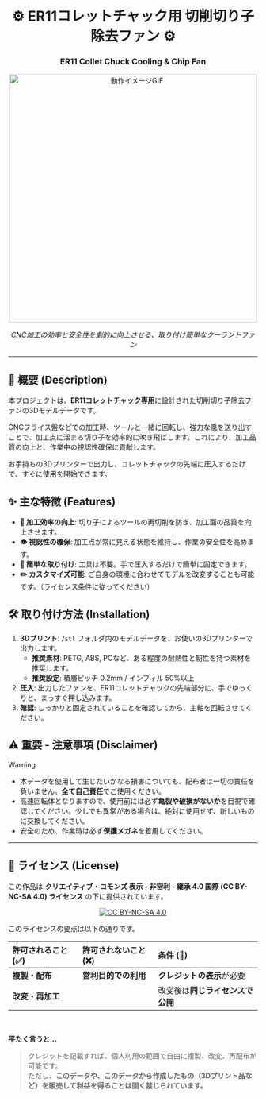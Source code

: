 <div align="center">

# ⚙️ ER11コレットチャック用 切削切り子除去ファン ⚙️
### ER11 Collet Chuck Cooling & Chip Fan

</div>

<p align="center">
  <img src="https://user-images.githubusercontent.com/28433390/194651333-f59b6910-384f-405a-832f-dd11c828659b.gif" alt="動作イメージGIF" width="500"/>
</p>
<p align="center">
  <em>CNC加工の効率と安全性を劇的に向上させる、取り付け簡単なクーラントファン</em>
</p>

---

## 📝 概要 (Description)

本プロジェクトは、**ER11コレットチャック専用**に設計された切削切り子除去ファンの3Dモデルデータです。

CNCフライス盤などでの加工時、ツールと一緒に回転し、強力な風を送り出すことで、加工点に溜まる切り子を効率的に吹き飛ばします。これにより、加工品質の向上と、作業中の視認性確保に貢献します。

お手持ちの3Dプリンターで出力し、コレットチャックの先端に圧入するだけで、すぐに使用を開始できます。

## ✨ 主な特徴 (Features)

- **🚀 加工効率の向上**: 切り子によるツールの再切削を防ぎ、加工面の品質を向上させます。
- **👁️ 視認性の確保**: 加工点が常に見える状態を維持し、作業の安全性を高めます。
- **🔧 簡単な取り付け**: 工具は不要。手で圧入するだけで簡単に固定できます。
- **✏️ カスタマイズ可能**: ご自身の環境に合わせてモデルを改変することも可能です。（ライセンス条件に従ってください）

## 🛠️ 取り付け方法 (Installation)

1.  **3Dプリント**: `/stl` フォルダ内のモデルデータを、お使いの3Dプリンターで出力します。
    - **推奨素材**: PETG, ABS, PCなど、ある程度の耐熱性と靭性を持つ素材を推奨します。
    - **推奨設定**: 積層ピッチ 0.2mm / インフィル 50%以上
2.  **圧入**: 出力したファンを、ER11コレットチャックの先端部分に、手でゆっくりと、まっすぐ押し込みます。
3.  **確認**: しっかりと固定されていることを確認してから、主軸を回転させてください。

## ⚠️ **重要** - 注意事項 (Disclaimer)

> [!WARNING]
> - 本データを使用して生じたいかなる損害についても、配布者は一切の責任を負いません。**全て自己責任**でご使用ください。
> - 高速回転体となりますので、使用前には必ず**亀裂や破損がないか**を目視で確認してください。少しでも異常がある場合は、絶対に使用せず、新しいものに交換してください。
> - 安全のため、作業時は必ず**保護メガネ**を着用してください。

---

## 📜 ライセンス (License)

この作品は **クリエイティブ・コモンズ 表示 - 非営利 - 継承 4.0 国際 (CC BY-NC-SA 4.0) ライセンス** の下に提供されています。

<div align="center">

[![CC BY-NC-SA 4.0](https://licensebuttons.net/l/by-nc-sa/4.0/88x31.png)](http://creativecommons.org/licenses/by-nc-sa/4.0/)

</div>

このライセンスの要点は以下の通りです。

| 許可されること (✅) | 許可されないこと (❌) | 条件 (📝) |
| :--- | :--- | :--- |
| **複製・配布** | **営利目的での利用** | **クレジットの表示**が必要 |
| **改変・再加工** | | 改変後は**同じライセンスで公開** |

<br>

**平たく言うと…**
> クレジットを記載すれば、個人利用の範囲で自由に複製、改変、再配布が可能です。  
> ただし、**このデータや、このデータから作成したもの（3Dプリント品など）を販売して利益を得ることは固く禁じられています。**
